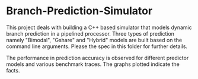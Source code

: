 # Branch-Prediction-Simulator
This project deals with building a C++ based simulator that models dynamic branch prediction in a pipelined processor.
Three types of prediction namely "Bimodal", "Gshare" and "Hybrid" models are built based on the command line arguments. Please the spec in this folder for further details.

The performance in prediction accuracy is observed for different predictor models and various benchmark traces. The graphs plotted indicate the facts.
